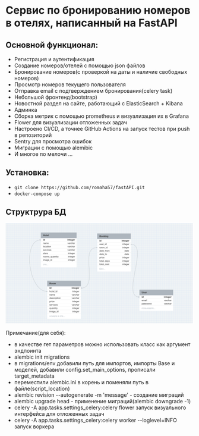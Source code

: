 # Сервис по бронированию номеров в отелях, написанный на FastAPI

## Основной функционал:
- Регистрация и аутентификация
- Создание номеров/отелей с помощью json файлов
- Бронирование номеров(с проверкой на даты и наличие свободных номеров)
- Просмотр номеров текущего пользователя
- Отправка email с подтверждением бронирования(celery task)
- Небольшой фронтенд(bootstrap)
- Новостной раздел на сайте, работающий с ElasticSearch + Kibana
- Админка
- Сборка метрик с помощью prometheus и визуализация их в Grafana
- Flower для визуализации отложенных задач
- Настроено CI/CD, а точнее GitHub Actions на запуск тестов при push в репозиторий
- Sentry для просмотра ошибок
- Миграции с помощью alemibic
- И многое по мелочи ...

## Установка:
- `git clone https://github.com/romaha57/fastAPI.git`
- `docker-compose up`  


## Структрура БД
![DB](app/static/images/db-structure.png)  

Примечание(для себя):
- в качестве гет параметров можно использовать класс как аргумент эндпоинта
- alembic init migrations
- в migrations/env добавили путь для импортов, импорты Base и моделей, добавили config.set_main_options, прописали target_metadata
- переместили alembic.ini в корень и поменяли путь в файле(script_location)
- alembic revision --autogenerate -m 'message' - создание миграций
- alembic upgrade head - применение миграций(alembic downgrade -1)
- celery -A app.tasks.settings_celery:celery flower запуск визуального интерфейса для отложенных задач
- celery -A app.tasks.settings_celery:celery worker --loglevel=INFO запуск воркера
